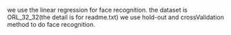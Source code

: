  we use the linear regression for face recognition.
 the dataset is ORL_32_32(the detail is for readme.txt)
 we use hold-out and crossValidation method to do face recognition.
 
